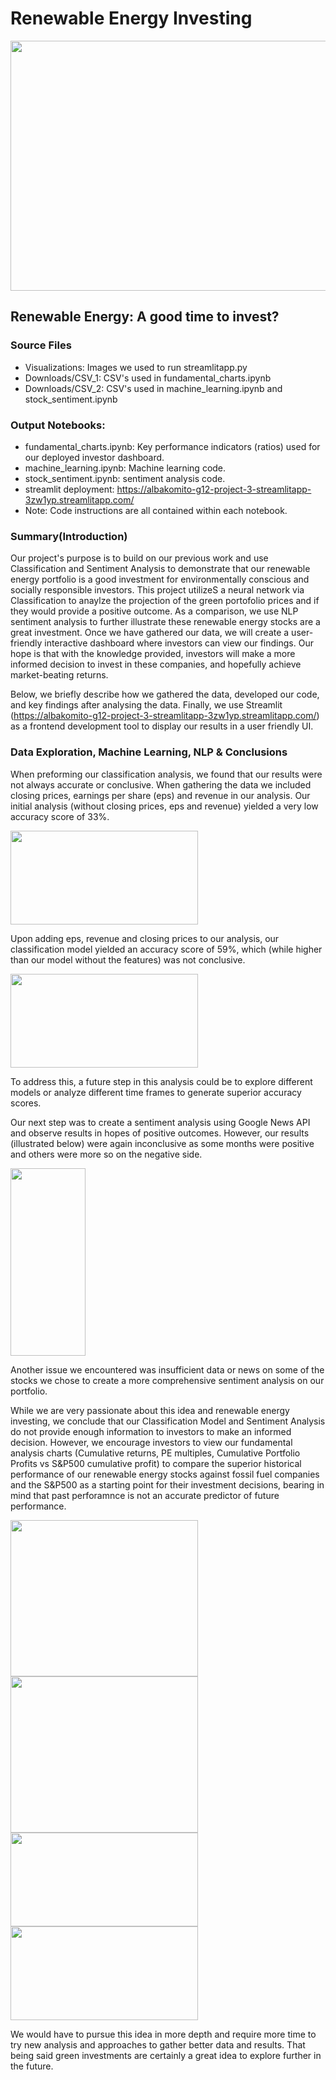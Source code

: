 # Renewable Energy Investing 

<img src="https://github.com/albakomito/Renewable-Energy-Investing/blob/main/Visualizations/windfarm.jpg" width="600" height="400">



## Renewable Energy: A good time to invest? 

### Source Files
* Visualizations: Images we used to run streamlitapp.py
* Downloads/CSV_1: CSV's used in fundamental_charts.ipynb
* Downloads/CSV_2: CSV's used in machine_learning.ipynb and stock_sentiment.ipynb

### Output Notebooks: 
* fundamental_charts.ipynb: Key performance indicators (ratios) used for our deployed investor dashboard. 
* machine_learning.ipynb: Machine learning code. 
* stock_sentiment.ipynb: sentiment analysis code. 
* streamlit deployment: https://albakomito-g12-project-3-streamlitapp-3zw1yp.streamlitapp.com/
* Note: Code instructions are all contained within each notebook. 


### Summary(Introduction) 
Our project's purpose is to build on our previous work and use Classification and Sentiment Analysis to demonstrate that our renewable energy portfolio is a good investment for environmentally conscious and socially responsible investors. This project utilizeS a neural network via Classification to anaylze the projection of the green portofolio prices and if they would provide a positive outcome. As a comparison, we use NLP sentiment analysis to further illustrate these renewable energy stocks are a great investment. Once we have gathered our data, we will create a user-friendly interactive dashboard where investors can view our findings. Our hope is that with the knowledge provided, investors will make a more informed decision to invest in these companies, and hopefully achieve market-beating returns. 

Below, we  briefly describe how we gathered the data,  developed our code, and key findings after analysing the data. Finally, we use Streamlit (https://albakomito-g12-project-3-streamlitapp-3zw1yp.streamlitapp.com/) as a frontend development tool to display our results in a user friendly UI.

### Data Exploration, Machine Learning, NLP & Conclusions
When preforming our classification analysis, we found that our results were not always accurate or conclusive. When gathering the data we included closing prices, earnings per share (eps) and revenue in our analysis. Our initial analysis (without closing prices, eps and revenue) yielded a very low accuracy score of 33%.

<img src="https://github.com/albakomito/Renewable-Energy-Investing/blob/main/Visualizations/confusion2.jpg" width="300" height="150">

Upon adding eps, revenue and closing prices to our analysis, our classification model yielded an accuracy score of 59%, which (while higher than our model without the features) was not conclusive. 

<img src="https://github.com/albakomito/Renewable-Energy-Investing/blob/main/Visualizations/confusion1.jpg" width="300" height="150">

To address this,  a future step in this analysis could be to explore different models or analyze different time frames to generate superior accuracy scores. 

Our next step was to create a sentiment analysis using Google News API and observe results in hopes of positive outcomes. However,  our results (illustrated below) were again inconclusive as some months were positive and others were more so on the negative side. 

<img src="https://github.com/albakomito/Renewable-Energy-Investing/blob/main/Visualizations/prediction.jpg" width="120" height="300">

Another issue we encountered was insufficient data or news on some of the stocks we chose to create a more comprehensive sentiment analysis on our portfolio. 

While we are very passionate about this idea and renewable energy investing, we conclude that our Classification Model and Sentiment Analysis do not provide enough information to  investors to make an informed decision. However, we encourage investors to view our fundamental analysis charts (Cumulative returns, PE multiples, Cumulative Portfolio Profits vs S&P500 cumulative profit) to compare the superior historical performance of our renewable energy stocks against fossil fuel companies and the S&P500 as a starting point for their investment decisions, bearing in mind that past perforamnce is not an accurate predictor of future performance. 

<img src="https://github.com/albakomito/Renewable-Energy-Investing/blob/main/Visualizations/allcumprof.jpg" width="300" height="250">
<img src="https://github.com/albakomito/Renewable-Energy-Investing/blob/main/Visualizations/pe.jpg" width="300" height="250">
<img src="https://github.com/albakomito/Renewable-Energy-Investing/blob/main/Visualizations/cumprof.jpg" width="300" height="150">
<img src="https://github.com/albakomito/Renewable-Energy-Investing/blob/main/Visualizations/SP500.jpg" width="300" height="150">

We would have to pursue this idea in more depth and require more time to try new analysis and approaches to gather better data and results. That being said green investments are certainly a great idea to explore further in the future. 
